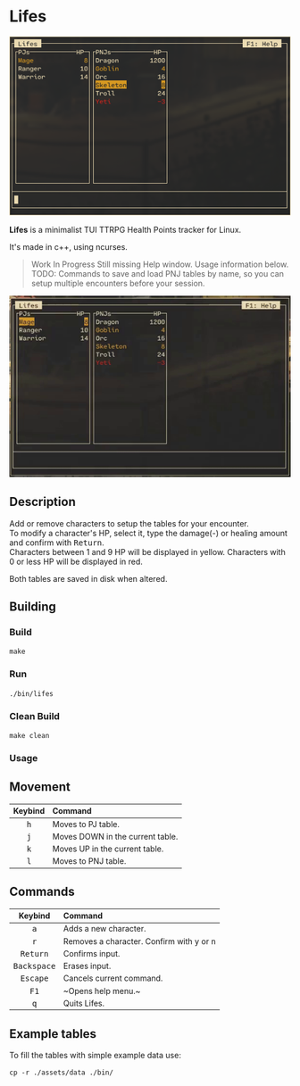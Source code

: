 # Lifes

<img src="https://github.com/matt-pron/lifes/blob/main/assets/screenshot.png?raw=true">

**Lifes** is a minimalist TUI TTRPG Health Points tracker for Linux.

It's made in c++, using ncurses.

> Work In Progress
> Still missing Help window. Usage information below.  
> TODO: Commands to save and load PNJ tables by name, so you can setup multiple encounters before your session.

<img src="https://github.com/Matt-Pron/lifes/blob/main/assets/showcase.gif?raw=true">

## Description

Add or remove characters to setup the tables for your encounter.  
To modify a character's HP, select it, type the damage(-) or healing amount and confirm with <kbd>Return</kbd>.  
Characters between 1 and 9 HP will be displayed in yellow. Characters with 0 or less HP will be displayed in red.

Both tables are saved in disk when altered.

## Building

### Build

```
make
```

### Run

```
./bin/lifes
```

### Clean Build

```
make clean
```

### Usage

## Movement

|Keybind|Command|
|:---:|:---|
|<kbd>h</kbd>|Moves to PJ table.|
|<kbd>j</kbd>|Moves DOWN in the current table.|
|<kbd>k</kbd>|Moves UP in the current table.|
|<kbd>l</kbd>|Moves to PNJ table.|

## Commands

|Keybind|Command|
|:---:|:---|
|<kbd>a</kbd>|Adds a new character.|
|<kbd>r</kbd>|Removes a character. Confirm with <kbd>y</kbd> or <kbd>n</kbd>|
|<kbd>Return</kbd>|Confirms input.|
|<kbd>Backspace</kbd>|Erases input.|
|<kbd>Escape</kbd>|Cancels current command.|
|<kbd>F1</kbd>|~Opens help menu.~|
|<kbd>q</kbd>|Quits Lifes.|

## Example tables

To fill the tables with simple example data use:

```
cp -r ./assets/data ./bin/
```

